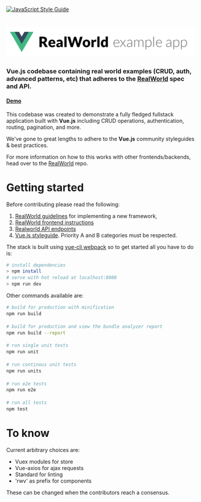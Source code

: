 [![JavaScript Style Guide](https://img.shields.io/badge/code_style-standard-brightgreen.svg)](https://standardjs.com)


# ![RealWorld Example App](./static/rwv-logo.png)

### Vue.js codebase containing real world examples (CRUD, auth, advanced patterns, etc) that adheres to the [RealWorld](https://github.com/gothinkster/realworld) spec and API.

#### [Demo](https://demo.realworld.io/#/)


This codebase was created to demonstrate a fully fledged fullstack application built with **Vue.js** including CRUD operations, authentication, routing, pagination, and more.

We've gone to great lengths to adhere to the **Vue.js** community styleguides & best practices.

For more information on how to this works with other frontends/backends, head over to the [RealWorld](https://github.com/gothinkster/realworld) repo.


# Getting started

Before contributing please read the following:
1. [RealWorld guidelines](https://github.com/gothinkster/realworld/tree/master/spec) for implementing a new framework,
2. [RealWorld frontend instructions](https://github.com/gothinkster/realworld-starter-kit/blob/master/FRONTEND_INSTRUCTIONS.md)
3. [Realworld API endpoints](https://github.com/gothinkster/realworld/tree/master/api)
4. [Vue.js styleguide](https://vuejs.org/v2/style-guide/index.html). Priority A and B categories must be respected.


The stack is built using [vue-cli webpack](https://github.com/vuejs-templates/webpack) so to get started all you have to do is:
``` bash
# install dependencies
> npm install
# serve with hot reload at localhost:8080
> npm run dev
```

Other commands available are:
``` bash
# build for production with minification
npm run build

# build for production and view the bundle analyzer report
npm run build --report

# run single unit tests
npm run unit

# run continous unit tests
npm run units

# run e2e tests
npm run e2e

# run all tests
npm test
```

# To know

Current arbitrary choices are:
- Vuex modules for store
- Vue-axios for ajax requests
- Standard for linting
- 'rwv' as prefix for components

These can be changed when the contributors reach a consensus.
